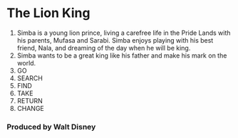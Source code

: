 # The Lion King 

1. Simba is a young lion prince, living a carefree life in the Pride Lands with his parents, Mufasa and Sarabi. Simba enjoys playing with his best friend, Nala, and dreaming of the day when he will be king.
2. Simba wants to be a great king like his father and make his mark on the world.
3. GO
4. SEARCH
5. FIND
6. TAKE
7. RETURN
8. CHANGE

### Produced by Walt Disney